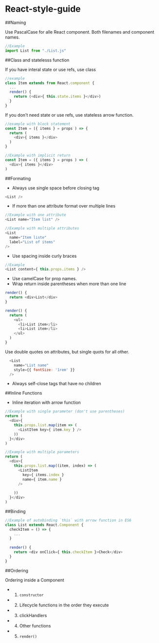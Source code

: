 # React-style-guide

##Naming

Use PascalCase for alle React component. Both filenames and component names.
```javascript
//Example
import List from "./List.js"
```
##Class and statelesss function

If you have interal state or use refs, use class

```javascript
//example
class Item extends from React.component {
  ...
  render() {
    return (<div>{ this.state.items }</div>)
  }
}
```

If you don't need state or use refs, use stateless arrow function.

```javascript
//example with block statement
const Item = ({ items } = props ) => {
  return (
    <div>{ items }</div>
  )
}

//Example with implicit return
const Item = ({ items } = props ) => (
  <div>{ items }</div>
)
```

##Formating

- Always use single space before closing tag
```javascript
<List />
```

- If more than one attribute format over multiple lines
```javascript
//Example with one attribute
<List name="Item list" />

//Example with multiple attributes
<List 
  name="Item liste"
  label="List of items"
/>
```

- Use spacing inside curly braces
```javascript
//Example
<List content={ this.props.items } />
```
- Use camelCase for prop names.
- Wrap return inside parentheses when more than one line
```javascript
render() {
  return <div>List</div>
}

render() {
  return (
    <ul>
      <li>List item</li>
      <li>List item</li>
    </ul>
  )
}
```

Use double quotes on attributes, but single quots for all other.
```javascript
  <List 
    name="List name" 
    style={{ fontSize: '1rem' }} 
  />
```

- Always self-close tags that have no children

##Inline Functions
- Inline iteration with arrow function

```javascript
//Example with single parameter (don't use parentheses)
return (
  <div>{ 
    this.props.list.map(item => (
      <ListItem key={ item.key } />
    ))
  }</div>
)

//Example with multiple parameters
return (
  <div>{ 
    this.props.list.map((item, index) => (
      <ListItem 
        key={ items.index }
        name={ item.name }
      />
        
    ))
  }</div>
)
```
##Binding

```javascript
//Example of autobinding `this` with arrow function in ES6
class List extends React.Component {
  checkItem = () => {
    ...
  }
  
  render() {
    return <div onClick={ this.checkItem }>Check</div>
  }
}
````
##Ordering

Ordering inside a Component
- 1. `constructor`
- 2. Lifecycle functions in the order they execute
- 3. clickHandlers
- 4. Other functions
- 5. `render()`
